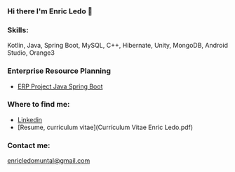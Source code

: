 ### Hi there I'm Enric Ledo 👋
### Skills:
Kotlin, Java, Spring Boot, MySQL, C++, Hibernate, Unity, MongoDB, Android Studio, Orange3

### Enterprise Resource Planning
- [ERP Project Java Spring Boot](https://youtu.be/uLGS8K840Bw)

### Where to find me:
- [Linkedin](https://www.linkedin.com/in/enric-ledo-muntal-00b29a22b/)
- [Resume, curriculum vitae](Currículum Vitae Enric Ledo.pdf)
### Contact me:
enricledomuntal@gmail.com
